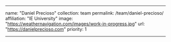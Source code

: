 ---

name: "Daniel Precioso"
collection: team
permalink: /team/daniel-precioso/
affiliation: "IE University"
image: "https://weathernavigation.com/images/work-in-progress.jpg"
url: "https://danielprecioso.com"
priority: 1

---